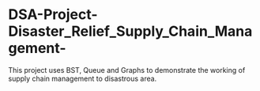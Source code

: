 # DSA-Project-Disaster_Relief_Supply_Chain_Management-
This project uses BST, Queue and Graphs to demonstrate the working of supply chain management to disastrous area.
